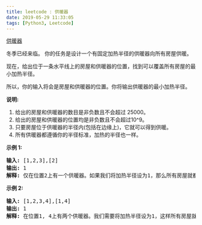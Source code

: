 ```yaml
---
title: leetcode : 供暖器
date: 2019-05-29 11:33:05
tags: [Python3, Leetcode]
---
```


[供暖器](https://leetcode-cn.com/problems/heaters/)

<p>冬季已经来临。&nbsp;你的任务是设计一个有固定加热半径的供暖器向所有房屋供暖。</p>

<!-- more -->

<p>现在，给出位于一条水平线上的房屋和供暖器的位置，找到可以覆盖所有房屋的最小加热半径。</p>

<p>所以，你的输入将会是房屋和供暖器的位置。你将输出供暖器的最小加热半径。</p>

<p><strong>说明:</strong></p>

<ol>
	<li>给出的房屋和供暖器的数目是非负数且不会超过 25000。</li>
	<li>给出的房屋和供暖器的位置均是非负数且不会超过10^9。</li>
	<li>只要房屋位于供暖器的半径内(包括在边缘上)，它就可以得到供暖。</li>
	<li>所有供暖器都遵循你的半径标准，加热的半径也一样。</li>
</ol>

<p><strong>示例 1:</strong></p>

<pre>
<strong>输入:</strong> [1,2,3],[2]
<strong>输出:</strong> 1
<strong>解释:</strong> 仅在位置2上有一个供暖器。如果我们将加热半径设为1，那么所有房屋就都能得到供暖。
</pre>

<p><strong>示例 2:</strong></p>

<pre>
<strong>输入:</strong> [1,2,3,4],[1,4]
<strong>输出:</strong> 1
<strong>解释:</strong> 在位置1, 4上有两个供暖器。我们需要将加热半径设为1，这样所有房屋就都能得到供暖。
</pre>
